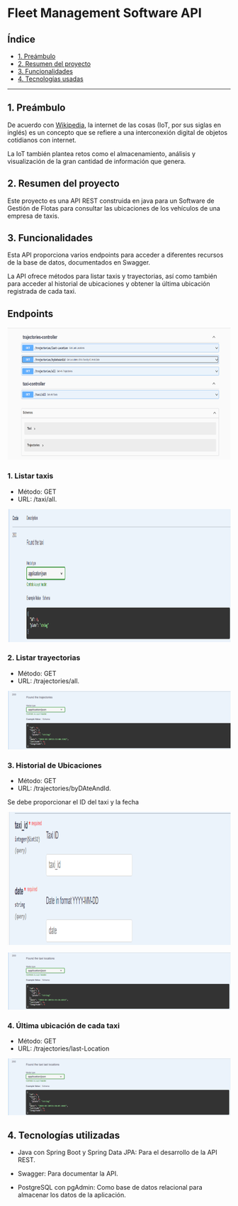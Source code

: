 # Fleet Management Software API

## Índice

* [1. Preámbulo](#1-preámbulo)
* [2. Resumen del proyecto](#2-resumen-del-proyecto)
* [3. Funcionalidades](#3-funcionalidades)
* [4. Tecnologías usadas](#4-tecnologías-usadas)



***

## 1. Preámbulo

De acuerdo con
[Wikipedia](https://es.wikipedia.org/wiki/Internet_de_las_cosas),
la internet de las cosas (IoT, por sus siglas en inglés)​ es un concepto que
se refiere a una interconexión digital de objetos cotidianos con internet.

La IoT también plantea retos como el almacenamiento, análisis y
visualización de la gran cantidad de información que genera.

## 2. Resumen del proyecto

Este proyecto es una API REST construida en java para un Software de Gestión de Flotas
para consultar las ubicaciones de los vehículos de una empresa
de taxis.


## 3. Funcionalidades

Esta API proporciona varios endpoints para acceder a diferentes recursos de la 
base de datos, documentados en Swagger.

La API ofrece métodos para listar taxis y trayectorias, así como también para acceder 
al historial de ubicaciones y obtener la última ubicación registrada de cada taxi.

## Endpoints

<img src="img_2.png" alt="Descripción de la imagen" width="1300" height="300">

### 1. Listar taxis 

- Método: GET
- URL: /taxi/all.

<img src="img_3.png" alt="Descripción de la imagen"  height="300">

### 2. Listar trayectorias

- Método: GET
- URL: /trajectories/all.

![img_4.png](img_4.png)

### 3. Historial de Ubicaciones

- Método: GET
- URL: /trajectories/byDAteAndId.

Se debe proporcionar el ID del taxi y la fecha

<img src="img_5.png" alt="Descripción de la imagen"  height="300">

![img_6.png](img_6.png)

### 4. Última ubicación de cada taxi

- Método: GET
- URL: /trajectories/last-Location

![img_7.png](img_7.png)



## 4. Tecnologías utilizadas

- Java con Spring Boot y Spring Data JPA: Para el desarrollo de la API REST.

- Swagger: Para documentar la API.

- PostgreSQL con pgAdmin: Como base de datos relacional para almacenar los datos de la aplicación.








